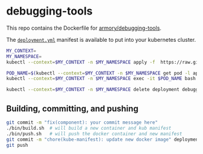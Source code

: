 # debugging-tools

This repo contains the Dockerfile for [armory/debugging-tools](https://cloud.docker.com/u/armory/repository/docker/armory/debugging-tools).

The [`deployment.yml`](https://github.com/armory/docker-debugging-tools/blob/master/deployment.yml) manifest is available to put into your kubernetes cluster.
```bash
MY_CONTEXT=
MY_NAMESPACE=
kubectl --context=$MY_CONTEXT -n $MY_NAMESPACE apply -f  https://raw.githubusercontent.com/armory/docker-debugging-tools/master/deployment.yml

POD_NAME=$(kubectl --context=$MY_CONTEXT -n $MY_NAMESPACE get pod -l app=debugging-tools -o go-template --template '{{range .items}}{{.metadata.name}}{{"\n"}}{{end}}' --sort-by=".status.startTime" | tail -n 1)
kubectl --context=$MY_CONTEXT -n $MY_NAMESPACE exec -it $POD_NAME bash

kubectl --context=$MY_CONTEXT -n $MY_NAMESPACE delete deployment debugging-tools
```

## Building, committing, and pushing
```bash
git commit -m "fix(component): your commit message here"
./bin/build.sh  # will build a new container and kub manifest
./bin/push.sh   # will push the docker container and new manifest
git commit -m "chore(kube-manifest): update new docker image" deployment.yml
git push
```
